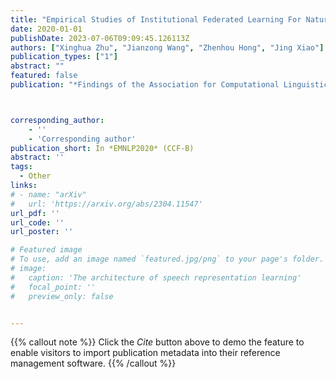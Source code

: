 ```yaml
---
title: "Empirical Studies of Institutional Federated Learning For Natural Language Processing"
date: 2020-01-01
publishDate: 2023-07-06T09:09:45.126113Z
authors: ["Xinghua Zhu", "Jianzong Wang", "Zhenhou Hong", "Jing Xiao"]
publication_types: ["1"]
abstract: ""
featured: false
publication: "*Findings of the Association for Computational Linguistics*"



corresponding_author:
    - ''
    - 'Corresponding author'
publication_short: In *EMNLP2020* (CCF-B)
abstract: ''
tags:
  - Other
links:
# - name: "arXiv"
#   url: 'https://arxiv.org/abs/2304.11547'
url_pdf: ''
url_code: ''
url_poster: ''

# Featured image
# To use, add an image named `featured.jpg/png` to your page's folder.
# image:
#   caption: 'The architecture of speech representation learning'
#   focal_point: ''
#   preview_only: false


---
```


{{% callout note %}}
Click the _Cite_ button above to demo the feature to enable visitors to import publication metadata into their reference management software.
{{% /callout %}}



